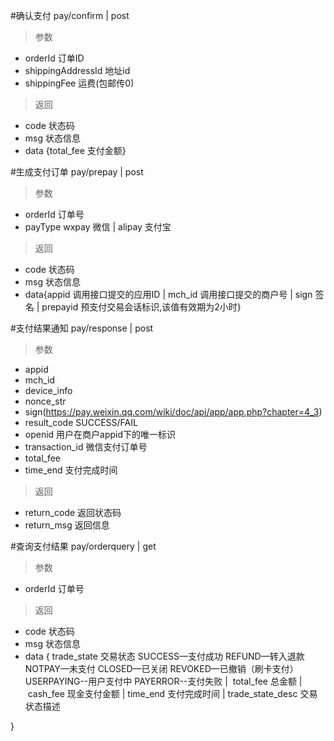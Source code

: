 #确认支付
pay/confirm | post
> 参数
* orderId 订单ID
* shippingAddressId  地址id
* shippingFee 运费(包邮传0)

> 返回  
* code 状态码
* msg 状态信息
* data {total_fee 支付金额}

#生成支付订单
pay/prepay | post
> 参数
* orderId 订单号
* payType wxpay 微信 | alipay 支付宝

> 返回
* code 状态码
* msg  状态信息
* data{appid 调用接口提交的应用ID | mch_id 调用接口提交的商户号 | sign 签名 | prepayid 预支付交易会话标识,该值有效期为2小时}

#支付结果通知
pay/response | post
> 参数
* appid
* mch_id
* device_info
* nonce_str
* sign(https://pay.weixin.qq.com/wiki/doc/api/app/app.php?chapter=4_3)
* result_code SUCCESS/FAIL
* openid 用户在商户appid下的唯一标识
* transaction_id 微信支付订单号
* total_fee
* time_end 支付完成时间

> 返回
* return_code 返回状态码
* return_msg  返回信息

#查询支付结果
pay/orderquery | get
> 参数
* orderId 订单号

> 返回
* code 状态码
* msg  状态信息
* data {
   trade_state 交易状态 SUCCESS—支付成功 REFUND—转入退款 NOTPAY—未支付 CLOSED—已关闭 REVOKED—已撤销（刷卡支付）USERPAYING--用户支付中 PAYERROR--支付失败 | 
  total_fee 总金额 | 
  cash_fee 现金支付金额 | 
  time_end 支付完成时间 | 
  trade_state_desc 交易状态描述

}



